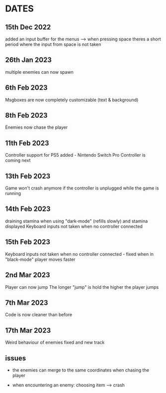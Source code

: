 # DATES

## 15th Dec 2022

added an input buffer for the menus --> when pressing space theres a short period where the input from space is not taken

## 26th Jan 2023

multiple enemies can now spawn

## 6th Feb 2023

Msgboxes are now completely customizable (text & background)

## 8th Feb 2023

Enemies now chase the player

## 11th Feb 2023

Controller support for PS5 added - Nintendo Switch Pro Controller is coming next

## 13th Feb 2023

Game won't crash anymore if the controller is unplugged while the game is running

## 14th Feb 2023

draining stamina when using "dark-mode" (refills slowly) and stamina displayed
Keyboard inputs not taken when no controller connected

## 15th Feb 2023

Keyboard inputs not taken when no controller connected - fixed
when in "black-mode" player moves faster

## 2nd Mar 2023

Player can now jump
The longer "jump" is hold the higher the player jumps

## 7th Mar 2023

Code is now cleaner than before

## 17th Mar 2023

Weird behaviour of enemies fixed and new track

## issues

- the enemies can merge to the same coordinates when chasing the player

- when encountering an enemy: choosing item --> crash
